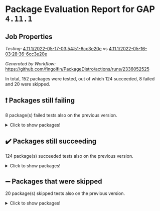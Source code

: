 # Package Evaluation Report for GAP `4.11.1`

## Job Properties

*Testing:* [4.11.1/2022-05-17-03:54:51-6cc3e20e](https://github.com/fingolfin/PackageDistro/blob/data/reports/4.11.1/2022-05-17-03:54:51-6cc3e20e) vs [4.11.1/2022-05-16-03:28:36-6cc3e20e](https://github.com/fingolfin/PackageDistro/blob/data/reports/4.11.1/2022-05-16-03:28:36-6cc3e20e)

*Generated by Workflow:* https://github.com/fingolfin/PackageDistro/actions/runs/2336052525

In total, 152 packages were tested, out of which 124 succeeded, 8 failed and 20 were skipped.

## :exclamation: Packages still failing

8 package(s) failed tests also on the previous version.
<details><summary>Click to show packages!</summary>
- fining 1.4.1 [(failure)](https://github.com/fingolfin/PackageDistro/runs/6463888779?check_suite_focus=true)
- francy 1.2.4 [(failure)](https://github.com/fingolfin/PackageDistro/runs/6463889187?check_suite_focus=true)
- hap 1.39 [(failure)](https://github.com/fingolfin/PackageDistro/runs/6463889689?check_suite_focus=true)
- normalizinterface 1.3.2 [(failure)](https://github.com/fingolfin/PackageDistro/runs/6463890854?check_suite_focus=true)
- packagemanager 1.2 [(failure)](https://github.com/fingolfin/PackageDistro/runs/6463891034?check_suite_focus=true)
- recog 1.3.2 [(failure)](https://github.com/fingolfin/PackageDistro/runs/6463891777?check_suite_focus=true)
- semigroups 4.0.0 [(failure)](https://github.com/fingolfin/PackageDistro/runs/6463892162?check_suite_focus=true)
- transgrp 3.6.1 [(failure)](https://github.com/fingolfin/PackageDistro/runs/6463893167?check_suite_focus=true)
</details>

## :heavy_check_mark: Packages still succeeding

124 package(s) succeeded tests also on the previous version.
<details><summary>Click to show packages!</summary>
- ace 5.4 [(success)](https://github.com/fingolfin/PackageDistro/runs/6463886133?check_suite_focus=true)
- aclib 1.3.2 [(success)](https://github.com/fingolfin/PackageDistro/runs/6463886216?check_suite_focus=true)
- agt 0.2 [(success)](https://github.com/fingolfin/PackageDistro/runs/6463886280?check_suite_focus=true)
- alnuth 3.2.1 [(success)](https://github.com/fingolfin/PackageDistro/runs/6463886427?check_suite_focus=true)
- anupq 3.2.6 [(success)](https://github.com/fingolfin/PackageDistro/runs/6463886563?check_suite_focus=true)
- atlasrep 2.1.2 [(success)](https://github.com/fingolfin/PackageDistro/runs/6463886714?check_suite_focus=true)
- autodoc 2022.03.10 [(success)](https://github.com/fingolfin/PackageDistro/runs/6463886856?check_suite_focus=true)
- automata 1.15 [(success)](https://github.com/fingolfin/PackageDistro/runs/6463886974?check_suite_focus=true)
- automgrp 1.3.2 [(success)](https://github.com/fingolfin/PackageDistro/runs/6463887057?check_suite_focus=true)
- autpgrp 1.10.2 [(success)](https://github.com/fingolfin/PackageDistro/runs/6463887150?check_suite_focus=true)
- cap 2022.05-01 [(success)](https://github.com/fingolfin/PackageDistro/runs/6463887203?check_suite_focus=true)
- caratinterface 2.3.3 [(success)](https://github.com/fingolfin/PackageDistro/runs/6463887246?check_suite_focus=true)
- cddinterface 2020.06.24 [(success)](https://github.com/fingolfin/PackageDistro/runs/6463887319?check_suite_focus=true)
- circle 1.6.5 [(success)](https://github.com/fingolfin/PackageDistro/runs/6463887358?check_suite_focus=true)
- cohomolo 1.6.10 [(success)](https://github.com/fingolfin/PackageDistro/runs/6463887417?check_suite_focus=true)
- congruence 1.2.4 [(success)](https://github.com/fingolfin/PackageDistro/runs/6463887476?check_suite_focus=true)
- corelg 1.56 [(success)](https://github.com/fingolfin/PackageDistro/runs/6463887526?check_suite_focus=true)
- crime 1.6 [(success)](https://github.com/fingolfin/PackageDistro/runs/6463887590?check_suite_focus=true)
- crisp 1.4.5 [(success)](https://github.com/fingolfin/PackageDistro/runs/6463887651?check_suite_focus=true)
- crypting 0.10 [(success)](https://github.com/fingolfin/PackageDistro/runs/6463887722?check_suite_focus=true)
- cryst 4.1.24 [(success)](https://github.com/fingolfin/PackageDistro/runs/6463887774?check_suite_focus=true)
- crystcat 1.1.9 [(success)](https://github.com/fingolfin/PackageDistro/runs/6463887828?check_suite_focus=true)
- ctbllib 1.3.4 [(success)](https://github.com/fingolfin/PackageDistro/runs/6463887908?check_suite_focus=true)
- cubefree 1.19 [(success)](https://github.com/fingolfin/PackageDistro/runs/6463887965?check_suite_focus=true)
- curlinterface 2.2.2 [(success)](https://github.com/fingolfin/PackageDistro/runs/6463888035?check_suite_focus=true)
- cvec 2.7.5 [(success)](https://github.com/fingolfin/PackageDistro/runs/6463888106?check_suite_focus=true)
- datastructures 0.2.7 [(success)](https://github.com/fingolfin/PackageDistro/runs/6463888161?check_suite_focus=true)
- deepthought 1.0.5 [(success)](https://github.com/fingolfin/PackageDistro/runs/6463888237?check_suite_focus=true)
- design 1.7 [(success)](https://github.com/fingolfin/PackageDistro/runs/6463888294?check_suite_focus=true)
- difsets 2.3.1 [(success)](https://github.com/fingolfin/PackageDistro/runs/6463888375?check_suite_focus=true)
- digraphs 1.5.2 [(success)](https://github.com/fingolfin/PackageDistro/runs/6463888442?check_suite_focus=true)
- edim 1.3.5 [(success)](https://github.com/fingolfin/PackageDistro/runs/6463888494?check_suite_focus=true)
- example 4.3.1 [(success)](https://github.com/fingolfin/PackageDistro/runs/6463888560?check_suite_focus=true)
- factint 1.6.3 [(success)](https://github.com/fingolfin/PackageDistro/runs/6463888614?check_suite_focus=true)
- ferret 1.0.7 [(success)](https://github.com/fingolfin/PackageDistro/runs/6463888664?check_suite_focus=true)
- fga 1.4.0 [(success)](https://github.com/fingolfin/PackageDistro/runs/6463888718?check_suite_focus=true)
- float 1.0.3 [(success)](https://github.com/fingolfin/PackageDistro/runs/6463888833?check_suite_focus=true)
- format 1.4.3 [(success)](https://github.com/fingolfin/PackageDistro/runs/6463888904?check_suite_focus=true)
- forms 1.2.7 [(success)](https://github.com/fingolfin/PackageDistro/runs/6463888971?check_suite_focus=true)
- fplsa 1.2.5 [(success)](https://github.com/fingolfin/PackageDistro/runs/6463889036?check_suite_focus=true)
- fr 2.4.8 [(success)](https://github.com/fingolfin/PackageDistro/runs/6463889113?check_suite_focus=true)
- fwtree 1.3 [(success)](https://github.com/fingolfin/PackageDistro/runs/6463889237?check_suite_focus=true)
- gbnp 1.0.5 [(success)](https://github.com/fingolfin/PackageDistro/runs/6463889298?check_suite_focus=true)
- generalizedmorphismsforcap 2022.03-03 [(success)](https://github.com/fingolfin/PackageDistro/runs/6463889368?check_suite_focus=true)
- genss 1.6.6 [(success)](https://github.com/fingolfin/PackageDistro/runs/6463889401?check_suite_focus=true)
- gradedringforhomalg 2022.03-01 [(success)](https://github.com/fingolfin/PackageDistro/runs/6463889443?check_suite_focus=true)
- grape 4.8.5 [(success)](https://github.com/fingolfin/PackageDistro/runs/6463889482?check_suite_focus=true)
- groupoids 1.69 [(success)](https://github.com/fingolfin/PackageDistro/runs/6463889524?check_suite_focus=true)
- grpconst 2.6.2 [(success)](https://github.com/fingolfin/PackageDistro/runs/6463889573?check_suite_focus=true)
- guarana 0.96.3 [(success)](https://github.com/fingolfin/PackageDistro/runs/6463889608?check_suite_focus=true)
- guava 3.16 [(success)](https://github.com/fingolfin/PackageDistro/runs/6463889651?check_suite_focus=true)
- hapcryst 0.1.14 [(success)](https://github.com/fingolfin/PackageDistro/runs/6463889759?check_suite_focus=true)
- hecke 1.5.3 [(success)](https://github.com/fingolfin/PackageDistro/runs/6463889788?check_suite_focus=true)
- help 3.5 [(success)](https://github.com/fingolfin/PackageDistro/runs/6463889831?check_suite_focus=true)
- idrel 2.43 [(success)](https://github.com/fingolfin/PackageDistro/runs/6463889868?check_suite_focus=true)
- images 1.3.1 [(success)](https://github.com/fingolfin/PackageDistro/runs/6463889902?check_suite_focus=true)
- intpic 0.2.4 [(success)](https://github.com/fingolfin/PackageDistro/runs/6463889938?check_suite_focus=true)
- io 4.7.2 [(success)](https://github.com/fingolfin/PackageDistro/runs/6463889967?check_suite_focus=true)
- irredsol 1.4.3 [(success)](https://github.com/fingolfin/PackageDistro/runs/6463890003?check_suite_focus=true)
- json 2.1.0 [(success)](https://github.com/fingolfin/PackageDistro/runs/6463890046?check_suite_focus=true)
- jupyterkernel 1.4.1 [(success)](https://github.com/fingolfin/PackageDistro/runs/6463890097?check_suite_focus=true)
- jupyterviz 1.5.1 [(success)](https://github.com/fingolfin/PackageDistro/runs/6463890136?check_suite_focus=true)
- kan 1.34 [(success)](https://github.com/fingolfin/PackageDistro/runs/6463890171?check_suite_focus=true)
- kbmag 1.5.9 [(success)](https://github.com/fingolfin/PackageDistro/runs/6463890226?check_suite_focus=true)
- laguna 3.9.5 [(success)](https://github.com/fingolfin/PackageDistro/runs/6463890249?check_suite_focus=true)
- liealgdb 2.2.1 [(success)](https://github.com/fingolfin/PackageDistro/runs/6463890284?check_suite_focus=true)
- liepring 2.6 [(success)](https://github.com/fingolfin/PackageDistro/runs/6463890333?check_suite_focus=true)
- liering 2.4.2 [(success)](https://github.com/fingolfin/PackageDistro/runs/6463890376?check_suite_focus=true)
- linearalgebraforcap 2022.04-02 [(success)](https://github.com/fingolfin/PackageDistro/runs/6463890424?check_suite_focus=true)
- loops 3.4.1 [(success)](https://github.com/fingolfin/PackageDistro/runs/6463890462?check_suite_focus=true)
- lpres 1.0.3 [(success)](https://github.com/fingolfin/PackageDistro/runs/6463890500?check_suite_focus=true)
- majoranaalgebras 1.4 [(success)](https://github.com/fingolfin/PackageDistro/runs/6463890538?check_suite_focus=true)
- mapclass 1.4.5 [(success)](https://github.com/fingolfin/PackageDistro/runs/6463890572?check_suite_focus=true)
- matgrp 0.64 [(success)](https://github.com/fingolfin/PackageDistro/runs/6463890601?check_suite_focus=true)
- modisom 2.5.2 [(success)](https://github.com/fingolfin/PackageDistro/runs/6463890647?check_suite_focus=true)
- modulepresentationsforcap 2022.03-02 [(success)](https://github.com/fingolfin/PackageDistro/runs/6463890705?check_suite_focus=true)
- monoidalcategories 2022.04-04 [(success)](https://github.com/fingolfin/PackageDistro/runs/6463890734?check_suite_focus=true)
- nconvex 2020.11-04 [(success)](https://github.com/fingolfin/PackageDistro/runs/6463890761?check_suite_focus=true)
- nilmat 1.4.1 [(success)](https://github.com/fingolfin/PackageDistro/runs/6463890796?check_suite_focus=true)
- nock 1.5 [(success)](https://github.com/fingolfin/PackageDistro/runs/6463890831?check_suite_focus=true)
- nq 2.5.8 [(success)](https://github.com/fingolfin/PackageDistro/runs/6463890883?check_suite_focus=true)
- numericalsgps 1.3.0 [(success)](https://github.com/fingolfin/PackageDistro/runs/6463890905?check_suite_focus=true)
- openmath 11.5.1 [(success)](https://github.com/fingolfin/PackageDistro/runs/6463890939?check_suite_focus=true)
- orb 4.8.4 [(success)](https://github.com/fingolfin/PackageDistro/runs/6463890978?check_suite_focus=true)
- patternclass 2.4.2 [(success)](https://github.com/fingolfin/PackageDistro/runs/6463891067?check_suite_focus=true)
- permut 2.0.4 [(success)](https://github.com/fingolfin/PackageDistro/runs/6463891109?check_suite_focus=true)
- polenta 1.3.10 [(success)](https://github.com/fingolfin/PackageDistro/runs/6463891157?check_suite_focus=true)
- polymaking 0.8.6 [(success)](https://github.com/fingolfin/PackageDistro/runs/6463891205?check_suite_focus=true)
- primgrp 3.4.1 [(success)](https://github.com/fingolfin/PackageDistro/runs/6463891267?check_suite_focus=true)
- profiling 2.5.0 [(success)](https://github.com/fingolfin/PackageDistro/runs/6463891329?check_suite_focus=true)
- qpa 1.33 [(success)](https://github.com/fingolfin/PackageDistro/runs/6463891391?check_suite_focus=true)
- quagroup 1.8.3 [(success)](https://github.com/fingolfin/PackageDistro/runs/6463891465?check_suite_focus=true)
- radiroot 2.9 [(success)](https://github.com/fingolfin/PackageDistro/runs/6463891537?check_suite_focus=true)
- rcwa 4.6.4 [(success)](https://github.com/fingolfin/PackageDistro/runs/6463891624?check_suite_focus=true)
- rds 1.8 [(success)](https://github.com/fingolfin/PackageDistro/runs/6463891709?check_suite_focus=true)
- repndecomp 1.2.1 [(success)](https://github.com/fingolfin/PackageDistro/runs/6463891861?check_suite_focus=true)
- repsn 3.1.0 [(success)](https://github.com/fingolfin/PackageDistro/runs/6463891965?check_suite_focus=true)
- resclasses 4.7.2 [(success)](https://github.com/fingolfin/PackageDistro/runs/6463892030?check_suite_focus=true)
- scscp 2.3.1 [(success)](https://github.com/fingolfin/PackageDistro/runs/6463892099?check_suite_focus=true)
- sglppow 2.2 [(success)](https://github.com/fingolfin/PackageDistro/runs/6463892255?check_suite_focus=true)
- sgpviz 0.999.5 [(success)](https://github.com/fingolfin/PackageDistro/runs/6463892321?check_suite_focus=true)
- simpcomp 2.1.14 [(success)](https://github.com/fingolfin/PackageDistro/runs/6463892411?check_suite_focus=true)
- singular 2020.12.18 [(success)](https://github.com/fingolfin/PackageDistro/runs/6463892482?check_suite_focus=true)
- sla 1.5.3 [(success)](https://github.com/fingolfin/PackageDistro/runs/6463892527?check_suite_focus=true)
- smallgrp 1.5 [(success)](https://github.com/fingolfin/PackageDistro/runs/6463892570?check_suite_focus=true)
- smallsemi 0.6.13 [(success)](https://github.com/fingolfin/PackageDistro/runs/6463892617?check_suite_focus=true)
- sonata 2.9.4 [(success)](https://github.com/fingolfin/PackageDistro/runs/6463892678?check_suite_focus=true)
- sophus 1.25 [(success)](https://github.com/fingolfin/PackageDistro/runs/6463892740?check_suite_focus=true)
- spinsym 1.5.2 [(success)](https://github.com/fingolfin/PackageDistro/runs/6463892814?check_suite_focus=true)
- symbcompcc 1.3.2 [(success)](https://github.com/fingolfin/PackageDistro/runs/6463892895?check_suite_focus=true)
- thelma 1.3 [(success)](https://github.com/fingolfin/PackageDistro/runs/6463892963?check_suite_focus=true)
- tomlib 1.2.9 [(success)](https://github.com/fingolfin/PackageDistro/runs/6463893035?check_suite_focus=true)
- toric 1.9.5 [(success)](https://github.com/fingolfin/PackageDistro/runs/6463893100?check_suite_focus=true)
- ugaly 4.0.2 [(success)](https://github.com/fingolfin/PackageDistro/runs/6463893231?check_suite_focus=true)
- unipot 1.5 [(success)](https://github.com/fingolfin/PackageDistro/runs/6463893305?check_suite_focus=true)
- unitlib 4.1.0 [(success)](https://github.com/fingolfin/PackageDistro/runs/6463893366?check_suite_focus=true)
- utils 0.72 [(success)](https://github.com/fingolfin/PackageDistro/runs/6463893446?check_suite_focus=true)
- uuid 0.7 [(success)](https://github.com/fingolfin/PackageDistro/runs/6463893533?check_suite_focus=true)
- walrus 0.9991 [(success)](https://github.com/fingolfin/PackageDistro/runs/6463893592?check_suite_focus=true)
- wedderga 4.10.2 [(success)](https://github.com/fingolfin/PackageDistro/runs/6463893667?check_suite_focus=true)
- xmod 2.88 [(success)](https://github.com/fingolfin/PackageDistro/runs/6463893732?check_suite_focus=true)
- xmodalg 1.22 [(success)](https://github.com/fingolfin/PackageDistro/runs/6463893796?check_suite_focus=true)
- yangbaxter 0.10.0 [(success)](https://github.com/fingolfin/PackageDistro/runs/6463893882?check_suite_focus=true)
- zeromqinterface 0.13 [(success)](https://github.com/fingolfin/PackageDistro/runs/6463893952?check_suite_focus=true)
</details>

## :heavy_minus_sign: Packages that were skipped

20 package(s) skipped tests also on the previous version.
<details><summary>Click to show packages!</summary>
- 4ti2interface 2022.03-01 [(skipped)](https://github.com/fingolfin/PackageDistro/runs/6463809036?check_suite_focus=true)
- browse 1.8.14 [(skipped)](https://github.com/fingolfin/PackageDistro/runs/6463809036?check_suite_focus=true)
- examplesforhomalg 2022.03-01 [(skipped)](https://github.com/fingolfin/PackageDistro/runs/6463809036?check_suite_focus=true)
- gapdoc 1.6.5 [(skipped)](https://github.com/fingolfin/PackageDistro/runs/6463809036?check_suite_focus=true)
- gauss 2022.03-01 [(skipped)](https://github.com/fingolfin/PackageDistro/runs/6463809036?check_suite_focus=true)
- gaussforhomalg 2022.03-01 [(skipped)](https://github.com/fingolfin/PackageDistro/runs/6463809036?check_suite_focus=true)
- gradedmodules 2022.03-01 [(skipped)](https://github.com/fingolfin/PackageDistro/runs/6463809036?check_suite_focus=true)
- homalg 2022.03-01 [(skipped)](https://github.com/fingolfin/PackageDistro/runs/6463809036?check_suite_focus=true)
- homalgtocas 2022.03-01 [(skipped)](https://github.com/fingolfin/PackageDistro/runs/6463809036?check_suite_focus=true)
- io_forhomalg 2022.03-01 [(skipped)](https://github.com/fingolfin/PackageDistro/runs/6463809036?check_suite_focus=true)
- itc 1.5.1 [(skipped)](https://github.com/fingolfin/PackageDistro/runs/6463809036?check_suite_focus=true)
- localizeringforhomalg 2022.03-01 [(skipped)](https://github.com/fingolfin/PackageDistro/runs/6463809036?check_suite_focus=true)
- matricesforhomalg 2022.04-01 [(skipped)](https://github.com/fingolfin/PackageDistro/runs/6463809036?check_suite_focus=true)
- modules 2022.03-01 [(skipped)](https://github.com/fingolfin/PackageDistro/runs/6463809036?check_suite_focus=true)
- polycyclic 2.16 [(skipped)](https://github.com/fingolfin/PackageDistro/runs/6463809036?check_suite_focus=true)
- ringsforhomalg 2022.04-01 [(skipped)](https://github.com/fingolfin/PackageDistro/runs/6463809036?check_suite_focus=true)
- sco 2022.03-01 [(skipped)](https://github.com/fingolfin/PackageDistro/runs/6463809036?check_suite_focus=true)
- toolsforhomalg 2022.04-03 [(skipped)](https://github.com/fingolfin/PackageDistro/runs/6463809036?check_suite_focus=true)
- toricvarieties 2022.03.23 [(skipped)](https://github.com/fingolfin/PackageDistro/runs/6463809036?check_suite_focus=true)
- xgap 4.31 [(skipped)](https://github.com/fingolfin/PackageDistro/runs/6463809036?check_suite_focus=true)
</details>

